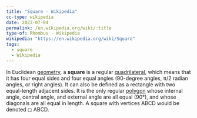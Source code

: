 ```yaml
---
title: "Square - Wikipedia"
cc-type: wikipedia
date: 2023-07-04
permalink: /en.wikipedia.org/wiki/:title
type-of: Rhombus - Wikipedia
wikipedia: "https://en.wikipedia.org/wiki/Square"
tags:
  - square
  - Wikipedia
---
```

In Euclidean [geometry](/en.wikipedia.org/wiki/Geometry), a **square** is a regular [quadrilateral](/en.wikipedia.org/wiki/Quadrilateral), which means that it has four equal sides and four equal angles (90-degree angles, π/2 radian angles, or right angles). It can also be defined as a rectangle with two equal-length adjacent sides. It is the only regular [polygon](/en.wikipedia.org/wiki/Polygon) whose internal angle, central angle, and external angle are all equal (90°), and whose diagonals are all equal in length. A square with vertices ABCD would be denoted ◻ ABCD.